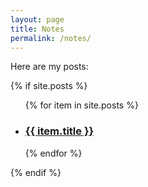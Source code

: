```yaml
---
layout: page
title: Notes
permalink: /notes/
---
```


Here are my posts:

{% if site.posts %}
	<ul class="post-list">
		{% for item in site.posts %}
			<li class="post-list__item">
				<article class="tease">
					<h3 class="tease__title">
						<a href="{{ item.url }}">
							{{ item.title }}
						</a>
					</h3>
				</article>
			</li>
		{% endfor %}
	</ul>
{% endif %}